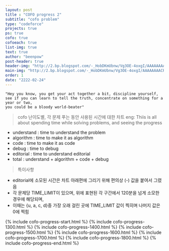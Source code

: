 ```yaml
---
layout: post
title : "COFO progress 2"
subtitle: "cofo problem"
type: "codeforce"
projects: true
ps: true
cofo: true
cofoeach: true
list-img: true
text: true
author: "beenpow"
post-header: true
header-img: "http://2.bp.blogspot.com/-_HobDKmUbnw/Vg3OE-4oxgI/AAAAAAAACR8/LatdOwEau_A/s1600/The-Martian-viral-teaser.jpg"
main-img: "http://2.bp.blogspot.com/-_HobDKmUbnw/Vg3OE-4oxgI/AAAAAAAACR8/LatdOwEau_A/s1600/The-Martian-viral-teaser.jpg"
order: 1
date: "2222-02-24"
---
```


```text
"Hey you know, you get your act together a bit, discipline yourself,
see if you can learn to tell the truth, concentrate on something for a year or two,
you could be a bloody world-beater"
```



> cofo 난이도별, 각 문제 푸는 동안 사용된 시간에 대한 차트
> eng: Thiis is all about spending time while solving problems, and seeing the progress
- understand : time to understand the problem
- algorithm : time to make it as algorithm
- code : time to make it as code
- debug : time to debug
- editorial : time to understand editorial
- total : understand + algorithm + code + debug



> 특이사항
- editorial에 소모된 시간은 차트 아래편에 그리기 위해 편의상 (-) 값을 붙여서 그렸음
- 각 문제당 TIME_LIMIT이 있으며, 위에 표현된 각 구간에서 120분을 넘게 소모한 경우에 해당되며,
- 이때는 {u, a, c, d}중 가장 오래 걸린 곳에 TIME_LIMIT 값이 찍히며 나머지 값은 0에 찍힘


{% include cofo-progress-start.html %}
{% include cofo-progress-1300.html %}
{% include cofo-progress-1400.html %}
{% include cofo-progress-1500.html %}
{% include cofo-progress-1600.html %}
{% include cofo-progress-1700.html %}
{% include cofo-progress-1800.html %}
{% include cofo-progress-end.html %}
